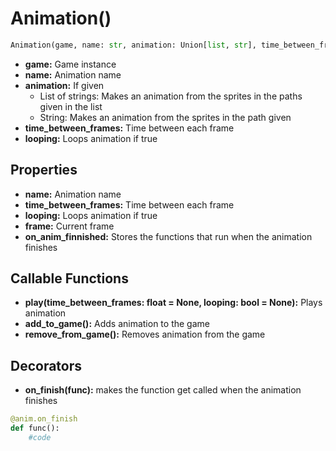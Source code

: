 # Animation()

```py
Animation(game, name: str, animation: Union[list, str], time_between_frames: float = 1, looping: bool = True)
```

  * **game:** Game instance
  * **name:** Animation name
  * **animation:** If given
    * List of strings: Makes an animation from the sprites in the paths given in the list
    * String: Makes an animation from the sprites in the path given
  * **time_between_frames:** Time between each frame
  * **looping:** Loops animation if true

## Properties

  * **name:** Animation name
  * **time_between_frames:** Time between each frame
  * **looping:** Loops animation if true
  * **frame:** Current frame
  * **on_anim_finnished:** Stores the functions that run when the animation finishes

## Callable Functions

  * **play(time_between_frames: float = None, looping: bool = None):** Plays animation
  * **add_to_game():** Adds animation to the game
  * **remove_from_game():** Removes animation from the game

## Decorators

  * **on_finish(func):** makes the function get called when the animation finishes

```py
@anim.on_finish
def func():
    #code
```